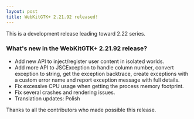 ```yaml
---
layout: post
title: WebKitGTK+ 2.21.92 released!
---
```


This is a development release leading toward 2.22 series.

### What's new in the WebKitGTK+ 2.21.92 release?

 - Add new API to inject/register user content in isolated worlds.
 - Add more API to JSCException to handle column number, convert exception to string, get the exception backtrace,
   create exceptions with a custom error name and report exception message with full details.
 - Fix excessive CPU usage when getting the process memory footprint.
 - Fix several crashes and rendering issues.
 - Translation updates: Polish

Thanks to all the contributors who made possible this release.

